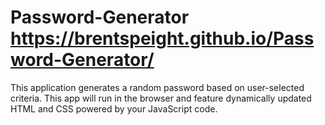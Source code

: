 # Password-Generator https://brentspeight.github.io/Password-Generator/
This application generates a random password based on user-selected criteria. This app will run in the browser and feature dynamically updated HTML and CSS powered by your JavaScript code.
